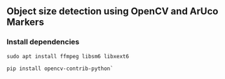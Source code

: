 ## Object size detection using OpenCV and ArUco Markers

### Install dependencies
``` shell
sudo apt install ffmpeg libsm6 libxext6
```
``` shell
pip install opencv-contrib-python`
```

